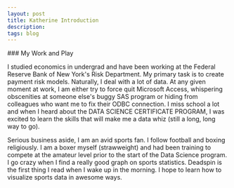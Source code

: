 ```yaml
---
layout: post
title: Katherine Introduction
description:
tags: blog
---
```

<section>
	<section>
### My Work and Play

I studied economics in undergrad and have been working at the Federal Reserve Bank of New York's Risk Department. My primary task is to create payment risk models. Naturally, I deal with a lot of data. At any given moment at work, I am either try to force quit Microsoft Access, whispering obscenities at someone else's buggy SAS program or hiding from colleagues who want me to fix their ODBC connection. I miss school a lot and when I heard about the DATA SCIENCE CERTIFICATE PROGRAM, I was excited to learn the skills that will make me a data whiz (still a long, long way to go).

Serious business aside, I am an avid sports fan. I follow football and boxing religiously. I am a boxer myself (strawweight) and had been training to compete at the amateur level prior to the start of the Data Science program. I go crazy when I find a really good graph on sports statistics. Deadspin is the first thing I read when I wake up in the morning. I hope to learn how to visualize sports data in awesome ways. 

</section>
</section>